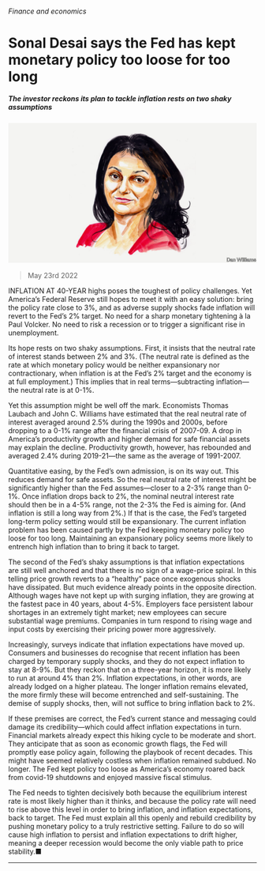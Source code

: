###### Finance and economics

# Sonal Desai says the Fed has kept monetary policy too loose for too long 

##### The investor reckons its plan to tackle inflation rests on two shaky assumptions 

![image](images/20220528_BID001.jpg) 

> May 23rd 2022 

INFLATION AT 40-YEAR highs poses the toughest of policy challenges. Yet America’s Federal Reserve still hopes to meet it with an easy solution: bring the policy rate close to 3%, and as adverse supply shocks fade inflation will revert to the Fed’s 2% target. No need for a sharp monetary tightening à la Paul Volcker. No need to risk a recession or to trigger a significant rise in unemployment. 

Its hope rests on two shaky assumptions. First, it insists that the neutral rate of interest stands between 2% and 3%. (The neutral rate is defined as the rate at which monetary policy would be neither expansionary nor contractionary, when inflation is at the Fed’s 2% target and the economy is at full employment.) This implies that in real terms—subtracting inflation—the neutral rate is at 0-1%. 

Yet this assumption might be well off the mark. Economists Thomas Laubach and John C. Williams have estimated that the real neutral rate of interest averaged around 2.5% during the 1990s and 2000s, before dropping to a 0-1% range after the financial crisis of 2007-09. A drop in America’s productivity growth and higher demand for safe financial assets may explain the decline. Productivity growth, however, has rebounded and averaged 2.4% during 2019-21—the same as the average of 1991-2007.

Quantitative easing, by the Fed’s own admission, is on its way out. This reduces demand for safe assets. So the real neutral rate of interest might be significantly higher than the Fed assumes—closer to a 2-3% range than 0-1%. Once inflation drops back to 2%, the nominal neutral interest rate should then be in a 4-5% range, not the 2-3% the Fed is aiming for. (And inflation is still a long way from 2%.) If that is the case, the Fed’s targeted long-term policy setting would still be expansionary. The current inflation problem has been caused partly by the Fed keeping monetary policy too loose for too long. Maintaining an expansionary policy seems more likely to entrench high inflation than to bring it back to target. 

The second of the Fed’s shaky assumptions is that inflation expectations are still well anchored and that there is no sign of a wage-price spiral. In this telling price growth reverts to a “healthy” pace once exogenous shocks have dissipated. But much evidence already points in the opposite direction. Although wages have not kept up with surging inflation, they are growing at the fastest pace in 40 years, about 4-5%. Employers face persistent labour shortages in an extremely tight market; new employees can secure substantial wage premiums. Companies in turn respond to rising wage and input costs by exercising their pricing power more aggressively. 

Increasingly, surveys indicate that inflation expectations have moved up. Consumers and businesses do recognise that recent inflation has been charged by temporary supply shocks, and they do not expect inflation to stay at 8-9%. But they reckon that on a three-year horizon, it is more likely to run at around 4% than 2%. Inflation expectations, in other words, are already lodged on a higher plateau. The longer inflation remains elevated, the more firmly these will become entrenched and self-sustaining. The demise of supply shocks, then, will not suffice to bring inflation back to 2%. 

If these premises are correct, the Fed’s current stance and messaging could damage its credibility—which could affect inflation expectations in turn. Financial markets already expect this hiking cycle to be moderate and short. They anticipate that as soon as economic growth flags, the Fed will promptly ease policy again, following the playbook of recent decades. This might have seemed relatively costless when inflation remained subdued. No longer. The Fed kept policy too loose as America’s economy roared back from covid-19 shutdowns and enjoyed massive fiscal stimulus.

The Fed needs to tighten decisively both because the equilibrium interest rate is most likely higher than it thinks, and because the policy rate will need to rise above this level in order to bring inflation, and inflation expectations, back to target. The Fed must explain all this openly and rebuild credibility by pushing monetary policy to a truly restrictive setting. Failure to do so will cause high inflation to persist and inflation expectations to drift higher, meaning a deeper recession would become the only viable path to price stability.■

_______________


